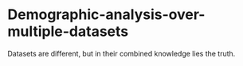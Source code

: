 # Demographic-analysis-over-multiple-datasets
Datasets are different, but in their combined knowledge lies the truth.
